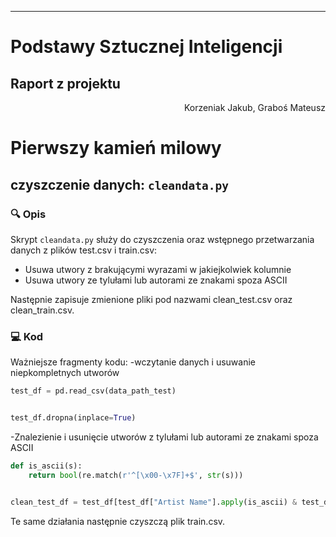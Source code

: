 ---
# Podstawy Sztucznej Inteligencji
## Raport z projektu
<p align="right">Korzeniak Jakub, Graboś Mateusz</p>

# Pierwszy kamień milowy
## czyszczenie danych: `cleandata.py`

### 🔍 Opis
Skrypt `cleandata.py` służy do czyszczenia oraz wstępnego przetwarzania danych z plików test.csv i train.csv:
- Usuwa utwory z brakującymi wyrazami w jakiejkolwiek kolumnie
- Usuwa utwory ze tylułami lub autorami ze znakami spoza ASCII

Następnie zapisuje zmienione pliki pod nazwami clean_test.csv oraz clean_train.csv.

### 💻 Kod
Ważniejsze fragmenty kodu:
-wczytanie danych i usuwanie niepkompletnych utworów
```python
test_df = pd.read_csv(data_path_test)


test_df.dropna(inplace=True)

```
-Znalezienie i usunięcie utworów z tylułami lub autorami ze znakami spoza ASCII
```python
def is_ascii(s):
    return bool(re.match(r'^[\x00-\x7F]+$', str(s)))


clean_test_df = test_df[test_df["Artist Name"].apply(is_ascii) & test_df["Track Name"].apply(is_ascii)]
```
Te same działania następnie czyszczą plik train.csv.



